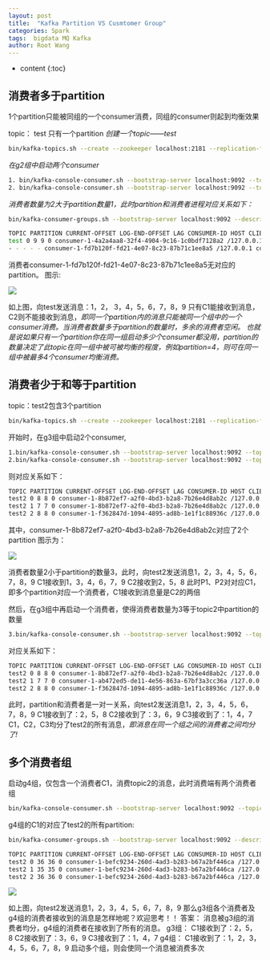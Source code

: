 ```yaml
---
layout: post
title:  "Kafka Partition VS Cusmtomer Group"
categories: Spark
tags:  bigdata MQ Kafka
author: Root Wang
---
```


* content
{:toc}

## 消费者多于partition
1个partition只能被同组的一个consumer消费，同组的consumer则起到均衡效果

topic： test 只有一个partition
*创建一个topic——test*

```sh
bin/kafka-topics.sh --create --zookeeper localhost:2181 --replication-factor 1 --partitions 1 --topic test
```

*在g2组中启动两个consumer*
```sh
1. bin/kafka-console-consumer.sh --bootstrap-server localhost:9092 --topic test --from-beginning --consumer.config config/consumer_g2.properties
2. bin/kafka-console-consumer.sh --bootstrap-server localhost:9092 --topic test --from-beginning --consumer.config config/consumer_g2.properties
```

*消费者数量为2大于partition数量1，此时partition和消费者进程对应关系如下：*

```sh
bin/kafka-consumer-groups.sh --bootstrap-server localhost:9092 --describe --group g2
```

```sh
TOPIC PARTITION CURRENT-OFFSET LOG-END-OFFSET LAG CONSUMER-ID HOST CLIENT-ID
test 0 9 9 0 consumer-1-4a2a4aa8-32f4-4904-9c16-1c0bdf7128a2 /127.0.0.1 consumer-1
- - - - - consumer-1-fd7b120f-fd21-4e07-8c23-87b71c1ee8a5 /127.0.0.1 consumer-1
```
消费者consumer-1-fd7b120f-fd21-4e07-8c23-87b71c1ee8a5无对应的partition。
图示:

![](https://github.com/XGWang0/wiki/raw/master/_images/kafka_partition_VS_customergroup_1.jpg)

如上图，向test发送消息：1，2， 3，4，5，6，7，8，9
只有C1能接收到消息，C2则不能接收到消息，*即同一个partition内的消息只能被同一个组中的一个consumer消费。当消费者数量多于partition的数量时，多余的消费者空闲。
也就是说如果只有一个partition你在同一组启动多少个consumer都没用，partition的数量决定了此topic在同一组中被可被均衡的程度，例如partition=4，则可在同一组中被最多4个consumer均衡消费。*

## 消费者少于和等于partition

topic：test2包含3个partition

```sh
bin/kafka-topics.sh --create --zookeeper localhost:2181 --replication-factor 1 --partitions 3 --topic test2
```

开始时，在g3组中启动2个consumer,

```sh
1.bin/kafka-console-consumer.sh --bootstrap-server localhost:9092 --topic test2 --from-beginning --consumer.config config/consumer_g3.properties
2.bin/kafka-console-consumer.sh --bootstrap-server localhost:9092 --topic test2 --from-beginning --consumer.config config/consumer_g3.properties
```

则对应关系如下：

```sh
TOPIC PARTITION CURRENT-OFFSET LOG-END-OFFSET LAG CONSUMER-ID HOST CLIENT-ID
test2 0 8 8 0 consumer-1-8b872ef7-a2f0-4bd3-b2a8-7b26e4d8ab2c /127.0.0.1 consumer-1
test2 1 7 7 0 consumer-1-8b872ef7-a2f0-4bd3-b2a8-7b26e4d8ab2c /127.0.0.1 consumer-1
test2 2 8 8 0 consumer-1-f362847d-1094-4895-ad8b-1e1f1c88936c /127.0.0.1 consumer-1
```

其中，consumer-1-8b872ef7-a2f0-4bd3-b2a8-7b26e4d8ab2c对应了2个partition
图示为：

![](https://github.com/XGWang0/wiki/raw/master/_images/kafka_partition_VS_customergroup_2.jpg)

消费者数量2小于partition的数量3，此时，向test2发送消息1，2，3，4，5，6，7，8，9
C1接收到1，3，4，6，7，9
C2接收到2，5，8
此时P1、P2对对应C1，即多个partition对应一个消费者，C1接收到消息量是C2的两倍

然后，在g3组中再启动一个消费者，使得消费者数量为3等于topic2中partition的数量

```sh
3.bin/kafka-console-consumer.sh --bootstrap-server localhost:9092 --topic test2 --from-beginning --consumer.config config/consumer_g3.properties
```

对应关系如下：

```sh
TOPIC PARTITION CURRENT-OFFSET LOG-END-OFFSET LAG CONSUMER-ID HOST CLIENT-ID
test2 0 8 8 0 consumer-1-8b872ef7-a2f0-4bd3-b2a8-7b26e4d8ab2c /127.0.0.1 consumer-1
test2 1 7 7 0 consumer-1-ab472ed5-de11-4e56-863a-67bf3a3cc36a /127.0.0.1 consumer-1
test2 2 8 8 0 consumer-1-f362847d-1094-4895-ad8b-1e1f1c88936c /127.0.0.1 consumer-1
```

此时，partition和消费者是一对一关系，向test2发送消息1，2，3，4，5，6，7，8，9
C1接收到了：2，5，8
C2接收到了：3，6，9
C3接收到了：1，4，7
C1，C2，C3均分了test2的所有消息，*即消息在同一个组之间的消费者之间均分了!*

## 多个消费者组

启动g4组，仅包含一个消费者C1，消费topic2的消息，此时消费端有两个消费者组

```sh
bin/kafka-console-consumer.sh --bootstrap-server localhost:9092 --topic test2 --from-beginning --consumer.config config/consumer_g4.properties --delete-consumer-offsets
```

g4组的C1的对应了test2的所有partition:

```sh
bin/kafka-consumer-groups.sh --bootstrap-server localhost:9092 --describe --group g4
```

```sh
TOPIC PARTITION CURRENT-OFFSET LOG-END-OFFSET LAG CONSUMER-ID HOST CLIENT-ID
test2 0 36 36 0 consumer-1-befc9234-260d-4ad3-b283-b67a2bf446ca /127.0.0.1 consumer-1
test2 1 35 35 0 consumer-1-befc9234-260d-4ad3-b283-b67a2bf446ca /127.0.0.1 consumer-1
test2 2 36 36 0 consumer-1-befc9234-260d-4ad3-b283-b67a2bf446ca /127.0.0.1 consumer-1
```

![](https://github.com/XGWang0/wiki/raw/master/_images/kafka_partition_VS_customergroup_3.jpg)

如上图，向test2发送消息1，2，3，4，5，6，7，8，9
那么g3组各个消费者及g4组的消费者接收到的消息是怎样地呢？欢迎思考！！
答案：
消息被g3组的消费者均分，g4组的消费者在接收到了所有的消息。
g3组：
C1接收到了：2，5，8
C2接收到了：3，6，9
C3接收到了：1，4，7
g4组：
C1接收到了：1，2，3，4，5，6，7，8，9
启动多个组，则会使同一个消息被消费多次
